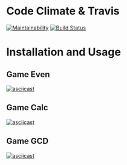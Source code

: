 # Code Climate & Travis

[![Maintainability](https://api.codeclimate.com/v1/badges/a99a88d28ad37a79dbf6/maintainability)](https://codeclimate.com/github/codeclimate/codeclimate/maintainability) [![Build Status](https://travis-ci.org/travis-ci/travis-web.svg?branch=master)](https://travis-ci.org/travis-ci/travis-web)

# Installation and Usage
## Game Even
[![asciicast](https://asciinema.org/a/sDZkSLWByx33TTqHKdTCxXaGg.svg)](https://asciinema.org/a/sDZkSLWByx33TTqHKdTCxXaGg)
## Game Calc
[![asciicast](https://asciinema.org/a/ioZGaUMNQxdhOd0rnGwcK1rFj.svg)](https://asciinema.org/a/ioZGaUMNQxdhOd0rnGwcK1rFj)
## Game GCD
[![asciicast](https://asciinema.org/a/VsCQ0MUH5O9WeuBNnw2DnY01h.svg)](https://asciinema.org/a/VsCQ0MUH5O9WeuBNnw2DnY01h)